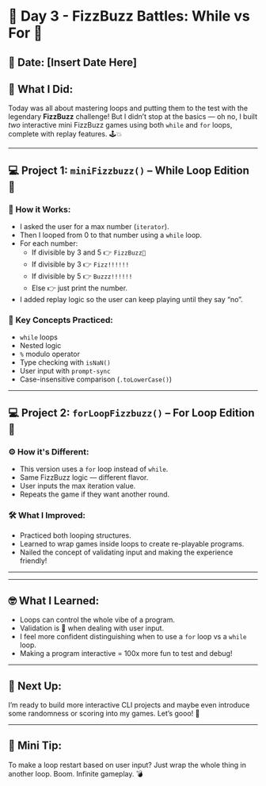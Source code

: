 # 🚀 Day 3 - FizzBuzz Battles: While vs For 🔁

## 📆 Date: [Insert Date Here]

## 🧠 What I Did:
Today was all about mastering loops and putting them to the test with the legendary **FizzBuzz** challenge! But I didn’t stop at the basics — oh no, I built *two* interactive mini FizzBuzz games using both `while` and `for` loops, complete with replay features. 🕹️💥

---

## 💻 Project 1: `miniFizzbuzz()` – While Loop Edition 🔄

### 🧪 How it Works:
- I asked the user for a max number (`iterator`).
- Then I looped from 0 to that number using a `while` loop.
- For each number:
  - If divisible by 3 and 5 👉 `FizzBuzz🎉`
  - If divisible by 3 👉 `Fizz!!!!!!`
  - If divisible by 5 👉 `Buzzz!!!!!!`
  - Else 👉 just print the number.
- I added replay logic so the user can keep playing until they say “no”.

### 🧠 Key Concepts Practiced:
- `while` loops
- Nested logic
- `%` modulo operator
- Type checking with `isNaN()`
- User input with `prompt-sync`
- Case-insensitive comparison (`.toLowerCase()`)

---

## 💻 Project 2: `forLoopFizzbuzz()` – For Loop Edition 🔁

### ⚙️ How it's Different:
- This version uses a `for` loop instead of `while`.
- Same FizzBuzz logic — different flavor.
- User inputs the max iteration value.
- Repeats the game if they want another round.

### 🛠️ What I Improved:
- Practiced both looping structures.
- Learned to wrap games inside loops to create re-playable programs.
- Nailed the concept of validating input and making the experience friendly!

---
---

## 🤓 What I Learned:
- Loops can control the whole vibe of a program.
- Validation is 🔑 when dealing with user input.
- I feel more confident distinguishing when to use a `for` loop vs a `while` loop.
- Making a program interactive = 100x more fun to test and debug!

---

## 🚀 Next Up:
I’m ready to build more interactive CLI projects and maybe even introduce some randomness or scoring into my games. Let’s gooo! 🎯

---

## 🧠 Mini Tip:
To make a loop restart based on user input? Just wrap the whole thing in another loop. Boom. Infinite gameplay. 💣

